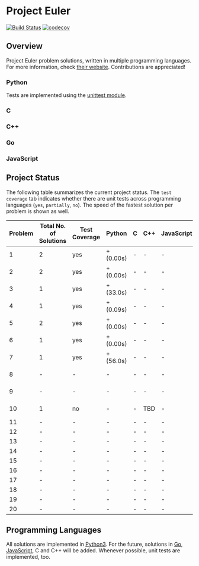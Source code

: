 # Project Euler

[![Build Status](https://travis-ci.org/PhilippSchuette/projecteuler.svg?branch=master)](https://travis-ci.org/PhilippSchuette/projecteuler) [![codecov](https://codecov.io/gh/PhilippSchuette/projecteuler/branch/master/graph/badge.svg)](https://codecov.io/gh/PhilippSchuette/projecteuler)

## Overview

Project Euler problem solutions, written in multiple programming languages. For more information, check [their website](https://projecteuler.net/). Contributions are appreciated!

### Python

Tests are implemented using the [unittest module](https://docs.python.org/3/library/unittest.html).

### C

### C++

### Go

### JavaScript


## Project Status

The following table summarizes the current project status. The `test coverage` tab indicates whether there are unit tests across programming languages (`yes`, `partially`, `no`). The speed of the fastest solution per problem is shown as well.

| Problem | Total No. of Solutions | Test Coverage |    Python | C | C++ | JavaScript |    Go |
| ------- | ---------------------- | ------------- | --------- |---| --- | ---------- | ----- |
|       1 |                      2 |           yes | + (0.00s) | - |  -  |     -      | + (s) |
|       2 |                      2 |           yes | + (0.00s) | - |  -  |     -      | + (s) |
|       3 |                      1 |           yes | + (33.0s) | - |  -  |     -      | + (s) |
|       4 |                      1 |           yes | + (0.09s) | - |  -  |     -      | + (s) |
|       5 |                      2 |           yes | + (0.00s) | - |  -  |     -      | + (s) |
|       6 |                      1 |           yes | + (0.00s) | - |  -  |     -      | + (s) |
|       7 |                      1 |           yes | + (56.0s) | - |  -  |     -      | + (s) |
|       8 |                      - |             - |    -      | - |  -  |     -      | + (s) |
|       9 |                      - |             - |    -      | - |  -  |     -      | + (s) |
|      10 |                      1 |            no |    -      | - | TBD |     -      | + (s) |
|      11 |                      - |             - |    -      | - |  -  |     -      |    -  |
|      12 |                      - |             - |    -      | - |  -  |     -      |    -  |
|      13 |                      - |             - |    -      | - |  -  |     -      |    -  |
|      14 |                      - |             - |    -      | - |  -  |     -      |    -  |
|      15 |                      - |             - |    -      | - |  -  |     -      |    -  |
|      16 |                      - |             - |    -      | - |  -  |     -      |    -  |
|      17 |                      - |             - |    -      | - |  -  |     -      |    -  |
|      18 |                      - |             - |    -      | - |  -  |     -      |    -  |
|      19 |                      - |             - |    -      | - |  -  |     -      |    -  |
|      20 |                      - |             - |    -      | - |  -  |     -      |    -  |


## Programming Languages

All solutions are implemented in [Python3](https://www.python.org/). For the future, solutions in [Go](https://golang.org/), [JavaScript](https://www.javascript.com/), C and C++ will be added. Whenever possible, unit tests are implemented, too.

